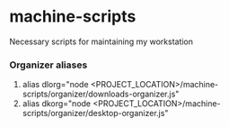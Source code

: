 # machine-scripts
Necessary scripts for maintaining my workstation

### Organizer aliases
1. alias dlorg="node <PROJECT_LOCATION>/machine-scripts/organizer/downloads-organizer.js"
2. alias dkorg="node <PROJECT_LOCATION>/machine-scripts/organizer/desktop-organizer.js"
